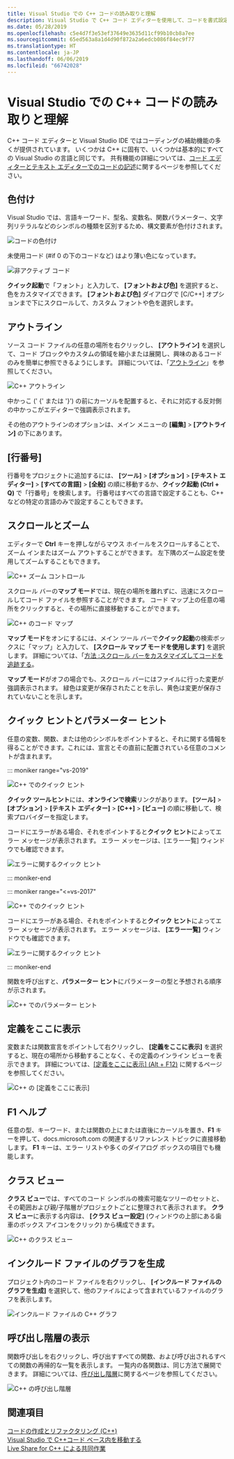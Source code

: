 ```yaml
---
title: Visual Studio での C++ コードの読み取りと理解
description: Visual Studio で C++ コード エディターを使用して、コードを書式設定し、理解します。
ms.date: 05/28/2019
ms.openlocfilehash: c5e4d7f3e53ef37649e3635d11cf99b10cb8a7ee
ms.sourcegitcommit: 65ed563a8a1d4d90f872a2a6edcb086f84ec9f77
ms.translationtype: HT
ms.contentlocale: ja-JP
ms.lasthandoff: 06/06/2019
ms.locfileid: "66742028"
---
```

# <a name="read-and-understand-c-code-in-visual-studio"></a>Visual Studio での C++ コードの読み取りと理解

C++ コード エディターと Visual Studio IDE ではコーディングの補助機能の多くが提供されています。 いくつかは C++ に固有で、いくつかは基本的にすべての Visual Studio の言語と同じです。 共有機能の詳細については、[コード エディターとテキスト エディターでのコードの記述](/visualstudio/ide/writing-code-in-the-code-and-text-editor)に関するページを参照してください。  

## <a name="colorization"></a>色付け

Visual Studio では、言語キーワード、型名、変数名、関数パラメーター、文字列リテラルなどのシンボルの種類を区別するため、構文要素が色付けされます。

![コードの色付け](../ide/media/code-outline-colorization.png "C++ の色付け")

 未使用コード (#if 0 の下のコードなど) はより薄い色になっています。

 ![非アクティブ コード](../ide/media/inactive-code-cpp.png "C++ 非アクティブ コード")

**クイック起動**で「フォント」と入力して、 **[フォントおよび色]** を選択すると、色をカスタマイズできます。 **[フォントおよび色]** ダイアログで [C/C++] オプションまで下にスクロールして、カスタム フォントや色を選択します。

## <a name="outlining"></a>アウトライン

ソース コード ファイルの任意の場所を右クリックし、 **[アウトライン]** を選択して、コード ブロックやカスタムの領域を縮小または展開し、興味のあるコードのみを簡単に参照できるようにします。 詳細については、「[アウトライン](/visualstudio/ide/outlining)」を参照してください。

![C&#43;&#43; アウトライン](../ide/media/vs2015_cpp_outlining.png "アウトライン")

中かっこ (' {' または '}') の前にカーソルを配置すると、それに対応する反対側の中かっこがエディターで強調表示されます。

その他のアウトラインのオプションは、メイン メニューの **[編集]**  >  **[アウトライン]** の下にあります。

## <a name="line-numbers"></a>[行番号]

行番号をプロジェクトに追加するには、 **[ツール]**  >  **[オプション]**  >  **[テキスト エディター]**  >  **[すべての言語]**  >  **[全般]** の順に移動するか、**クイック起動 (Ctrl + Q)** で「行番号」を検索します。 行番号はすべての言語で設定することも、C++ などの特定の言語のみで設定することもできます。

## <a name="scroll-and-zoom"></a>スクロールとズーム

エディターで **Ctrl** キーを押しながらマウス ホイールをスクロールすることで、ズーム インまたはズーム アウトすることができます。 左下隅のズーム設定を使用してズームすることもできます。

![C&#43;&#43; ズーム コントロール](../ide/media/zoom-control.png "ズーム コントロール")

スクロール バーの**マップ モード**では、現在の場所を離れずに、迅速にスクロールしてコード ファイルを参照することができます。 コード マップ上の任意の場所をクリックすると、その場所に直接移動することができます。

![C&#43;&#43; のコード マップ](../ide/media/vs2015-cpp-code-map.png "コード マップ")

**マップ モード**をオンにするには、メイン ツール バーで**クイック起動**の検索ボックスに「マップ」と入力して、 **[スクロール マップ モードを使用します]** を選択します。 詳細については、「[方法 :スクロール バーをカスタマイズしてコードを追跡する](/visualstudio/ide/how-to-track-your-code-by-customizing-the-scrollbar)。

**マップ モード**がオフの場合でも、スクロール バーにはファイルに行った変更が強調表示されます。 緑色は変更が保存されたことを示し、黄色は変更が保存されていないことを示します。

## <a name="quick-info-and-parameter-info"></a>クイック ヒントとパラメーター ヒント

任意の変数、関数、または他のシンボルをポイントすると、それに関する情報を得ることができます。これには、宣言とその直前に配置されている任意のコメントが含まれます。

::: moniker range="vs-2019"

![C&#43;&#43; でのクイック ヒント](../ide/media/quick-info-vs2019.png "クイック ヒント")

**クイック ツールヒント**には、**オンラインで検索**リンクがあります。 **[ツール]**  >  **[オプション]**  >  **[テキスト エディター]**  >  **[C++]**  >  **[ビュー]** の順に移動して、検索プロバイダーを指定します。 

コードにエラーがある場合、それをポイントすると**クイック ヒント**によってエラー メッセージが表示されます。 エラー メッセージは、[エラー一覧] ウィンドウでも確認できます。

![エラーに関するクイック ヒント](../ide/media/quickinfo-on-error.png "エラーに関するクイック ヒント")

::: moniker-end

::: moniker range="<=vs-2017"

![C&#43;&#43; でのクイック ヒント](../ide/media/quick-info.png "クイック ヒント")

コードにエラーがある場合、それをポイントすると**クイック ヒント**によってエラー メッセージが表示されます。 エラー メッセージは、 **[エラー一覧]** ウィンドウでも確認できます。

![エラーに関するクイック ヒント](../ide/media/quickinfo-on-error.png "エラーに関するクイック ヒント")

::: moniker-end

関数を呼び出すと、**パラメーター ヒント**にパラメーターの型と予想される順序が示されます。

![C&#43;&#43; でのパラメーター ヒント](../ide/media/parameter-info.png "パラメーター ヒント")

## <a name="peek-definition"></a>定義をここに表示

変数または関数宣言をポイントして右クリックし、 **[定義をここに表示]** を選択すると、現在の場所から移動することなく、その定義のインライン ビューを表示できます。 詳細については、[[定義をここに表示] (Alt + F12)](/visualstudio/ide/how-to-view-and-edit-code-by-using-peek-definition-alt-plus-f12) に関するページを参照してください。

![C&#43;&#43; の [定義をここに表示]](../ide/media/vs2015_cpp_peek_definition.png "vs2015_cpp_peek_definition")

##  <a name="f1-help"></a>F1 ヘルプ

任意の型、キーワード、または関数の上にまたは直後にカーソルを置き、**F1** キーを押して、docs.microsoft.com の関連するリファレンス トピックに直接移動します。 **F1** キーは、エラー リストや多くのダイアログ ボックスの項目でも機能します。

## <a name="class-view"></a>クラス ビュー

**クラス ビュー**では、すべてのコード シンボルの検索可能なツリーのセットと、その範囲および親/子階層がプロジェクトごとに整理されて表示されます。 **クラス ビュー**に表示する内容は、 **[クラス ビュー設定]** (ウィンドウの上部にある歯車のボックス アイコンをクリック) から構成できます。

![C&#43;&#43; のクラス ビュー](../ide/media/class-view.png "クラス ビュー")

## <a name="generate-graph-of-include-files"></a>インクルード ファイルのグラフを生成

プロジェクト内のコード ファイルを右クリックし、 **[インクルード ファイルのグラフを生成]** を選択して、他のファイルによって含まれているファイルのグラフを表示します。

![インクルード ファイルの C&#43;&#43; グラフ](../ide/media/vs2015_cpp_include_graph.png "vs2015_cpp_include_graph")

## <a name="view-call-hierarchy"></a>呼び出し階層の表示

関数呼び出しを右クリックし、呼び出すすべての関数、および呼び出されるすべての関数の再帰的な一覧を表示します。 一覧内の各関数は、同じ方法で展開できます。 詳細については、[呼び出し階層](/visualstudio/ide/reference/call-hierarchy)に関するページを参照してください。

![C&#43;&#43; の呼び出し階層](../ide/media/vs2015_cpp_call_hierarchy.png "vs2015_cpp_call_hierarchy")

## <a name="see-also"></a>関連項目

[コードの作成とリファクタリング (C++)](writing-and-refactoring-code-cpp.md)</br>
[Visual Studio で C++コード ベース内を移動する](navigate-code-cpp.md)</br>
[Live Share for C++ による共同作業](live-share-cpp.md)
